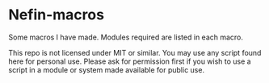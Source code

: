 # Nefin-macros

Some macros I have made. Modules required are listed in each macro.

This repo is not licensed under MIT or similar. You may use any script found here for personal use. Please ask for permission first if you wish to use a script in a module or system made available for public use.
